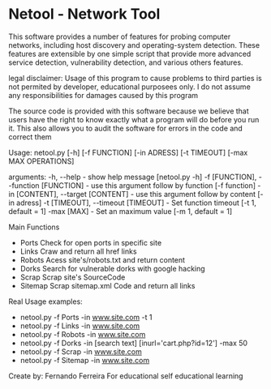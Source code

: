 # Netool - Network Tool

This software provides a number of features for probing computer networks, 
including host discovery and operating-system detection. These features are 
extensible by one simple script that provide more advanced service detection,
vulnerability detection, and various others features.

legal disclaimer: 
Usage of this program to cause problems to third parties is not permited by developer, 
educational purposees only. I do not assume any responsibilities for damages caused by this program

The source code is provided with this software because we believe that users have the right to
know exactly what a program will do before you run it.
This also allows you to audit the software for errors in the code and correct them

Usage:
netool.py [-h] [-f FUNCTION] [-in ADRESS] [-t TIMEOUT] [-max MAX OPERATIONS]

arguments:
  -h, --help                                - show help message                        [netool.py -h]
  -f    [FUNCTION],   --function [FUNCTION] - use this argument follow by function     [-f function]
  -in   [CONTENT],    --target [CONTENT]    - use this argument follow by content      [-in adress]
  -t    [TIMEOUT],    --timeout [TIMEOUT]   - Set function timeout                     [-t 1, default = 1]
  -max  [MAX]                               - Set an maximum value                     [-m 1, default = 1]

Main Functions
   - Ports     Check for open ports in specific site           
   - Links     Craw and return all href links                   
   - Robots    Acess site's/robots.txt and return content        
   - Dorks     Search for vulnerable dorks with google hacking   
   - Scrap     Scrap site's SourceCode                           
   - Sitemap   Scrap sitemap.xml Code and return all links       
   
 Real Usage examples:
 - netool.py -f Ports   -in  www.site.com -t 1
 - netool.py -f Links   -in  www.site.com
 - netool.py -f Robots  -in  www.site.com
 - netool.py -f Dorks   -in [search text] [inurl='cart.php?id=12'] -max 50
 - netool.py -f Scrap   -in  www.site.com
 - netool.py -f Sitemap -in  www.site.com

 
 Create by: Fernando Ferreira
 For educational self educational learning
